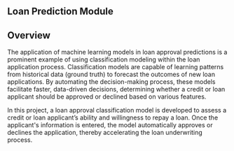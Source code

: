 ## Loan Prediction Module

## Overview
The application of machine learning models in loan approval predictions is a prominent example of using classification modeling within the loan application process. Classification models are capable of learning patterns from historical data (ground truth) to forecast the outcomes of new loan applications. By automating the decision-making process, these models facilitate faster, data-driven decisions, determining whether a credit or loan applicant should be approved or declined based on various features.

In this project, a loan approval classification model is developed to assess a credit or loan applicant’s ability and willingness to repay a loan. Once the applicant's information is entered, the model automatically approves or declines the application, thereby accelerating the loan underwriting process.
